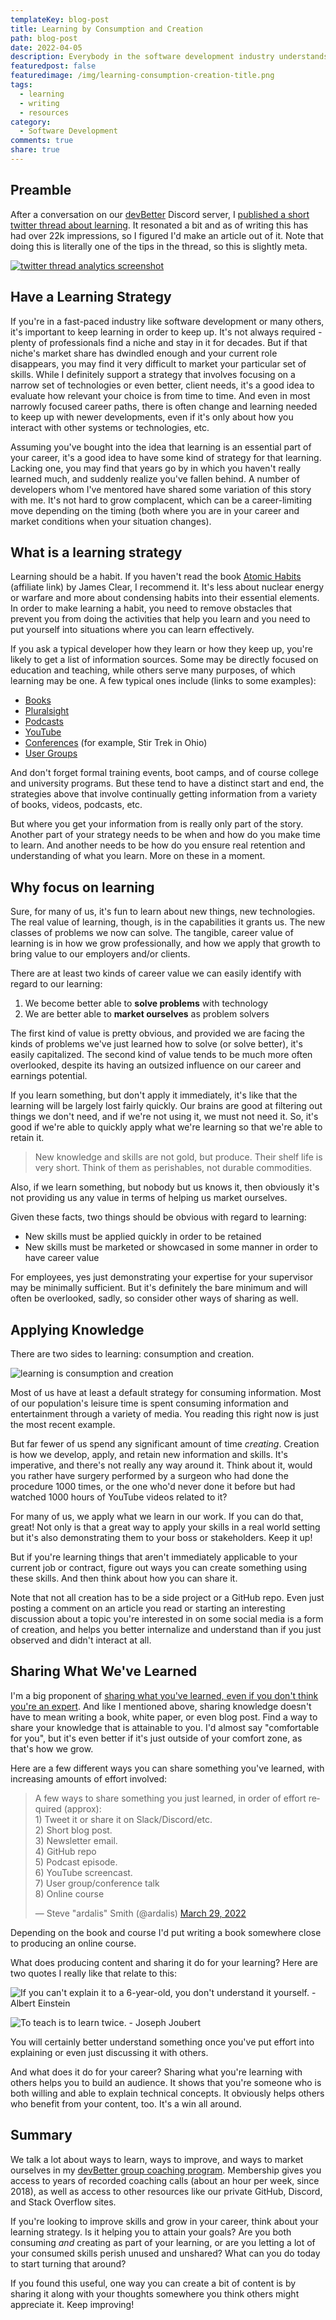 ```yaml
---
templateKey: blog-post
title: Learning by Consumption and Creation
path: blog-post
date: 2022-04-05
description: Everybody in the software development industry understands that learning is important if you wish to stay relevant over the long term. But how do you do it?
featuredpost: false
featuredimage: /img/learning-consumption-creation-title.png
tags:
  - learning
  - writing
  - resources
category:
  - Software Development
comments: true
share: true
---
```


## Preamble

After a conversation on our [devBetter](https://devbetter.com) Discord server, I [published a short twitter thread about learning](https://twitter.com/ardalis/status/1508808293304750082). It resonated a bit and as of writing this has had over 22k impressions, so I figured I'd make an article out of it. Note that doing this is literally one of the tips in the thread, so this is slightly meta.

[![twitter thread analytics screenshot](/img/learning-tweet-analytics.png)](https://twitter.com/ardalis/status/1508808293304750082)

## Have a Learning Strategy

If you're in a fast-paced industry like software development or many others, it's important to keep learning in order to keep up. It's not always required - plenty of professionals find a niche and stay in it for decades. But if that niche's market share has dwindled enough and your current role disappears, you may find it very difficult to market your particular set of skills. While I definitely support a strategy that involves focusing on a narrow set of technologies or even better, client needs, it's a good idea to evaluate how relevant your choice is from time to time. And even in most narrowly focused career paths, there is often change and learning needed to keep up with newer developments, even if it's only about how you interact with other systems or technologies, etc.

Assuming you've bought into the idea that learning is an essential part of your career, it's a good idea to have some kind of strategy for that learning. Lacking one, you may find that years go by in which you haven't really learned much, and suddenly realize you've fallen behind. A number of developers whom I've mentored have shared some variation of this story with me. It's not hard to grow complacent, which can be a career-limiting move depending on the timing (both where you are in your career and market conditions when your situation changes).

## What is a learning strategy

Learning should be a habit. If you haven't read the book [Atomic Habits](https://amzn.to/2XFjzFe) (affiliate link) by James Clear, I recommend it. It's less about nuclear energy or warfare and more about condensing habits into their essential elements. In order to make learning a habit, you need to remove obstacles that prevent you from doing the activities that help you learn and you need to put yourself into situations where you can learn effectively.

If you ask a typical developer how they learn or how they keep up, you're likely to get a list of information sources. Some may be directly focused on education and teaching, while others serve many purposes, of which learning may be one. A few typical ones include (links to some examples):

- [Books](https://www.linkedin.com/pulse/developer-reading-list-steve-smith/)
- [Pluralsight](https://www.pluralsight.com/authors/steve-smith)
- [Podcasts](https://weeklydevtips.com)
- [YouTube](https://youtube.com/ardalis)
- [Conferences](https://stirtrek.com) (for example, Stir Trek in Ohio)
- [User Groups](https://www.meetup.com/find/?keywords=software%20development&source=EVENTS)

And don't forget formal training events, boot camps, and of course college and university programs. But these tend to have a distinct start and end, the strategies above that involve continually getting information from a variety of books, videos, podcasts, etc.

But where you get your information from is really only part of the story. Another part of your strategy needs to be when and how do you make time to learn. And another needs to be how do you ensure real retention and understanding of what you learn. More on these in a moment.

## Why focus on learning

Sure, for many of us, it's fun to learn about new things, new technologies. The real value of learning, though, is in the capabilities it grants us. The new classes of problems we now can solve. The tangible, career value of learning is in how we grow professionally, and how we apply that growth to bring value to our employers and/or clients.

There are at least two kinds of career value we can easily identify with regard to our learning:

1. We become better able to **solve problems** with technology
2. We are better able to **market ourselves** as problem solvers

The first kind of value is pretty obvious, and provided we are facing the kinds of problems we've just learned how to solve (or solve better), it's easily capitalized. The second kind of value tends to be much more often overlooked, despite its having an outsized influence on our career and earnings potential.

If you learn something, but don't apply it immediately, it's like that the learning will be largely lost fairly quickly. Our brains are good at filtering out things we don't need, and if we're not using it, we must not need it. So, it's good if we're able to quickly apply what we're learning so that we're able to retain it.

> New knowledge and skills are not gold, but produce. Their shelf life is very short. Think of them as perishables, not durable commodities.

Also, if we learn something, but nobody but us knows it, then obviously it's not providing us any value in terms of helping us market ourselves.

Given these facts, two things should be obvious with regard to learning:

- New skills must be applied quickly in order to be retained
- New skills must be marketed or showcased in some manner in order to have career value

For employees, yes just demonstrating your expertise for your supervisor may be minimally sufficient. But it's definitely the bare minimum and will often be overlooked, sadly, so consider other ways of sharing as well.

## Applying Knowledge

There are two sides to learning: consumption and creation.

![learning is consumption and creation](/img/learning-consumption-creation.png)

Most of us have at least a default strategy for consuming information. Most of our population's leisure time is spent consuming information and entertainment through a variety of media. You reading this right now is just the most recent example.

But far fewer of us spend any significant amount of time *creating*. Creation is how we develop, apply, and retain new information and skills. It's imperative, and there's not really any way around it. Think about it, would you rather have surgery performed by a surgeon who had done the procedure 1000 times, or the one who'd never done it before but had watched 1000 hours of YouTube videos related to it?

For many of us, we apply what we learn in our work. If you can do that, great! Not only is that a great way to apply your skills in a real world setting but it's also demonstrating them to your boss or stakeholders. Keep it up!

But if you're learning things that aren't immediately applicable to your current job or contract, figure out ways you can create something using these skills. And then think about how you can share it.

Note that not all creation has to be a side project or a GitHub repo. Even just posting a comment on an article you read or starting an interesting discussion about a topic you're interested in on some social media is a form of creation, and helps you better internalize and understand than if you just observed and didn't interact at all.

## Sharing What We've Learned

I'm a big proponent of [sharing what you've learned, even if you don't think you're an expert](https://ardalis.com/share-what-you-learn-even-if-youre-not-an-expert/). And like I mentioned above, sharing knowledge doesn't have to mean writing a book, white paper, or even blog post. Find a way to share your knowledge that is attainable to you. I'd almost say "comfortable for you", but it's even better if it's just outside of your comfort zone, as that's how we grow.

Here are a few different ways you can share something you've learned, with increasing amounts of effort involved:

<blockquote class="twitter-tweet"><p lang="en" dir="ltr">A few ways to share something you just learned, in order of effort required (approx):<br>1) Tweet it or share it on Slack/Discord/etc.<br>2) Short blog post.<br>3) Newsletter email.<br>4) GitHub repo<br>5) Podcast episode.<br>6) YouTube screencast.<br>7) User group/conference talk<br>8) Online course</p>&mdash; Steve &quot;ardalis&quot; Smith (@ardalis) <a href="https://twitter.com/ardalis/status/1508808307997384716?ref_src=twsrc%5Etfw">March 29, 2022</a></blockquote> <script async src="https://platform.twitter.com/widgets.js" charset="utf-8"></script>

Depending on the book and course I'd put writing a book somewhere close to producing an online course.

What does producing content and sharing it do for your learning? Here are two quotes I really like that relate to this:

![If you can't explain it to a 6-year-old, you don't understand it yourself. - Albert Einstein](/img/if-you-cant-explain-it-to-a-6-year-old.jpg)

![To teach is to learn twice. - Joseph Joubert](/img/to-teach-is-to-learn-twice.jpg)

You will certainly better understand something once you've put effort into explaining or even just discussing it with others.

And what does it do for your career? Sharing what you're learning with others helps you to build an audience. It shows that you're someone who is both willing and able to explain technical concepts. It obviously helps others who benefit from your content, too. It's a win all around.

## Summary

We talk a lot about ways to learn, ways to improve, and ways to market ourselves in my [devBetter group coaching program](https://devbetter.com/). Membership gives you access to years of recorded coaching calls (about an hour per week, since 2018), as well as access to other resources like our private GitHub, Discord, and Stack Overflow sites.

If you're looking to improve skills and grow in your career, think about your learning strategy. Is it helping you to attain your goals? Are you both consuming *and* creating as part of your learning, or are you letting a lot of your consumed skills perish unused and unshared? What can you do today to start turning that around?

If you found this useful, one way you can create a bit of content is by sharing it along with your thoughts somewhere you think others might appreciate it. Keep improving!